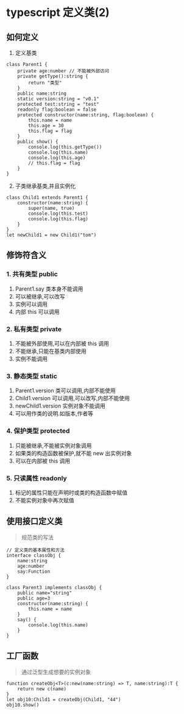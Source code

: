 
# typescript 定义类(2)

## 如何定义

1. 定义基类

```
class Parent1 {
    private age:number // 不能被外部访问
    private getType():string {
        return "类型"
    }
    public name:string
    static version:string = "v0.1"
    protected test:string = "test"
    readonly flag:boolean = false
    protected constructor(name:string, flag:boolean) {
        this.name = name
        this.age = 30
        this.flag = flag
    }
    public show() {
        console.log(this.getType())
        console.log(this.name)
        console.log(this.age)
        // this.flag = flag
    }
}
```

2. 子类继承基类,并且实例化

```
class Child1 extends Parent1 {
    constructor(name:string) {
        super(name, true)
        console.log(this.test)
        console.log(this.flag)
    }
}
let newChild1 = new Child1("tom")
```

## 修饰符含义

### 1. 共有类型 public
1. Parent1.say 类本身不能调用
2. 可以被继承,可以改写
3. 实例可以调用
4. 内部 this 可以调用

### 2. 私有类型 private
1. 不能被外部使用,可以在内部被 this 调用
2. 不能继承,只能在基类内部使用
3. 实例不能调用


### 3. 静态类型 static
1. Parent1.version 类可以调用,内部不能使用
2. Child1.version 可以调用,可以改写,内部不能使用
3. newChild1.version 实例对象不能调用
4. 可以用作类的说明.如版本,作者等

### 4. 保护类型 protected
1. 只能被继承,不能被实例对象调用
2. 如果类的构造函数被保护,就不能 new 出实例对象
3. 可以在内部被 this 调用

### 5. 只读属性 readonly
1. 标记的属性只能在声明时或类的构造函数中赋值
2. 不能实例对象中再次赋值

## 使用接口定义类
> 规范类的写法

```
// 定义类的基本属性和方法
interface classObj {
    name:string
    age:number
    say:Function
}

class Parent3 implements classObj {
    public name="string"
    public age=3
    constructor(name:string) {
        this.name = name
    }
    say() {
        console.log(this.name)
    }
}
```

## 工厂函数
> 通过泛型生成想要的实例对象

```
function createObj<T>(c:new(name:string) => T, name:string):T {
    return new c(name)
}
let obj10:Child1 = createObj(Child1, "44")
obj10.show()
```